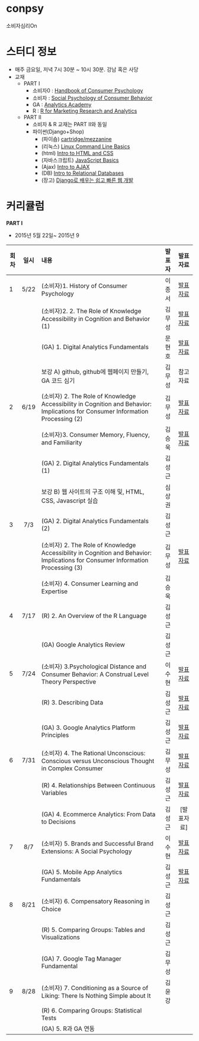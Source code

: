 ﻿# conpsy
소비자심리On

# 스터디 정보 
* 매주 금요일, 저녁 7시 30분 ~ 10시 30분. 강남 혹은 사당
* 교재
  - PART I   
    - 소비자0 : [Handbook of Consumer Psychology](http://www.amazon.com/Handbook-Consumer-Psychology-Marketing/dp/080585603X)
    - 소비자  : [Social Psychology of Consumer Behavior](http://www.amazon.com/Social-Psychology-Consumer-Behavior-Frontiers/dp/1841694983)
    - GA : [Analytics Academy](https://analyticsacademy.withgoogle.com/explorer)
    - R : [R for Marketing Research and Analytics](http://www.amazon.com/Marketing-Research-Analytics-Use/dp/3319144359)
  - PART II   
    - 소비자 & R 교재는 PART II와 동일
    - 파이썬(Django+Shop)
      - (파이숍) [cartridge/mezzanine](http://blog.endpoint.com/2014/12/ecommerce-in-django-world.html)
      - (리눅스) [Linux Command Line Basics](https://www.udacity.com/course/linux-command-line-basics--ud595)
      - (html) [Intro to HTML and CSS](https://www.udacity.com/course/intro-to-html-and-css--ud304)
      - (자바스크립트) [JavaScript Basics](https://www.udacity.com/course/javascript-basics--ud804)
      - (Ajax) [Intro to AJAX](https://www.udacity.com/course/intro-to-ajax--ud110)
      - (DB) [Intro to Relational Databases](https://www.udacity.com/course/intro-to-relational-databases--ud197)
      - (장고) [Django로 배우는 쉽고 빠른 웹 개발](http://www.aladin.co.kr/shop/wproduct.aspx?ItemId=55249081) 

# 커리큘럼
<b>PART I</b>
* 2015년 5월 22일~ 2015년 9  

| 회차  | 일시   | 내용                                  | 발표자  |              발표자료                    |
| ----- |:------:| :-------------------------------------|:-------:|:----------------------------------------: |
| 1 |5/22|(소비자)1. History of Consumer Psychology |이종서|  [발표자료](https://drive.google.com/file/d/0B5JBHuPaVyd_bWRkZ3ZpYmZwNzA/view) |
|   |    |(소비자)2. 2. The Role of Knowledge Accessibility in Cognition and Behavior (1)|김무성|[발표자료](http://nbviewer.ipython.org/github/psygement/conpsy/blob/master/part1/consumer/ch02/Ch02_The_Role_of_Knowledge_Accessibility_in_Cognition_and_Behavior.ipynb) |
|   |    |(GA) 1. Digital Analytics Fundamentals    |문현호| [발표자료](https://drive.google.com/file/d/0B5PLVJct9613TUxxZjh1bDN1MGM/view) | 
|   |    |보강 A) github, github에 웹페이지 만들기, GA 코드 심기    |김무성| 참고자료 |
| 2 |6/19|(소비자) 2. The Role of Knowledge Accessibility in Cognition and Behavior: Implications for Consumer Information Processing (2) |김무성|[발표자료](http://nbviewer.ipython.org/github/psygement/conpsy/blob/master/part1/consumer/ch02/Ch02_The_Role_of_Knowledge_Accessibility_in_Cognition_and_Behavior.ipynb) |
|   |    |(소비자)3. Consumer Memory, Fluency, and Familiarity |김승욱|[발표자료](https://drive.google.com/file/d/0B-2yw-flkAy_T1M4S1FuSktvRGs/view)|
|   |    |(GA) 2. Digital Analytics Fundamentals (1) |김성근| |
|   |    |보강 B) 웹 사이트의 구조 이해 및, HTML, CSS, Javascript 실습 |심상권| |
| 3 |7/3 |(GA) 2. Digital Analytics Fundamentals (2) |김성근| |
|   |    |(소비자) 2. The Role of Knowledge Accessibility in Cognition and Behavior: Implications for Consumer Information Processing (3) |김무성|[발표자료](http://nbviewer.ipython.org/github/psygement/conpsy/blob/master/part1/consumer/ch02/Ch02_The_Role_of_Knowledge_Accessibility_in_Cognition_and_Behavior.ipynb) |
|   |    |(소비자) 4. Consumer Learning and Expertise |김승욱| |
| 4 |7/17|(R) 2. An Overview of the R Language |김성근| |
|   |    |(GA) Google Analytics Review |김성근| |
| 5 |7/24|(소비자) 3.Psychological Distance and Consumer Behavior: A Construal Level Theory Perspective |이수현| [발표자료](https://drive.google.com/file/d/0B3UXG8FFk3jINjRxUVpEcUZzRUU/view) |
|   |    |(R) 3. Describing Data|김성근|[발표자료](https://github.com/psygement/conpsy/blob/master/part1/R-marketing/ch03/ch3.md) |
|   |    |(GA) 3. Google Analytics Platform Principles |김성근|[발표자료](https://drive.google.com/file/d/0B_Ekt7icI0htTzZJSkljMEVaYTQ/view) |
| 6 |7/31|(소비자) 4. The Rational Unconscious: Conscious versus Unconscious Thought in Complex Consumer |김무성|[발표자료](http://nbviewer.ipython.org/github/psygement/conpsy/blob/master/part1/consumer/ch04/04_The_Rational_Unconscious.ipynb) |
|   |    |(R) 4. Relationships Between Continuous Variables|김성근|[발표자료](https://github.com/psygement/conpsy/blob/master/part1/R-marketing/ch04/ch4.md) |
|   |    |(GA) 4. Ecommerce Analytics: From Data to Decisions|김성근|[발표자료] |
| 7 |8/7|(소비자) 5. Brands and Successful Brand Extensions: A Social Psychology|이수현|[발표자료](https://drive.google.com/file/d/0B3UXG8FFk3jIanZvYkxhUmJzZDQ/view) |
|   |    |(GA) 5. Mobile App Analytics Fundamentals|김성근|[발표자료](https://drive.google.com/file/d/0B_Ekt7icI0htUnFIbEtqSGl3ZFk/view)|
| 8 |8/21|(소비자) 6. Compensatory Reasoning in Choice |김성근| |
|   |    |(R) 5. Comparing Groups: Tables and Visualizations |김성근| |
|   |    |(GA) 7. Google Tag Manager Fundamental|김무성| |
| 9 |8/28|(소비자) 7. Conditioning as a Source of Liking: There Is Nothing Simple about It |김윤강| |
|   |    |(R) 6. Comparing Groups: Statistical Tests | | |
|   |    |(GA) 5. R과 GA 연동 | | |






